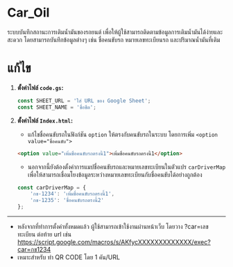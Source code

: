 # Car_Oil
ระบบบันทึกสถานะการเติมน้ำมันของรถยนต์ เพื่อให้ผู้ใช้สามารถติดตามข้อมูลการเติมน้ำมันได้ง่ายและสะดวก โดยสามารถบันทึกข้อมูลต่างๆ เช่น ชื่อคนขับรถ หมายเลขทะเบียนรถ และปริมาณน้ำมันที่เติม

# แก้ไข
1. **ตั้งค่าไฟล์ `code.gs`:**
    ```javascript
    const SHEET_URL = 'ใส่ URL ของ Google Sheet';
    const SHEET_NAME = 'ชื่อชีต';
    ```

2. **ตั้งค่าไฟล์ `Index.html`:**
    - แก้ไขชื่อคนขับรถในฟังก์ชัน `option` ให้ตรงกับคนขับรถในระบบ โดยการเพิ่ม `<option value="ชื่อคนขับ">` 
    ```html
    <option value="เพิ่มชื่อคนขับรถตรงนี้1">เพิ่มชื่อคนขับรถตรงนี้1</option>
    ```
    - นอกจากนี้ยังต้องตั้งค่าการแมปชื่อคนขับรถและหมายเลขทะเบียนในตัวแปร `carDriverMap` เพื่อให้สามารถเชื่อมโยงข้อมูลระหว่างหมายเลขทะเบียนกับชื่อคนขับได้อย่างถูกต้อง
    ```javascript
    const carDriverMap = {
        'กข-1234': 'เพิ่มชื่อคนขับรถตรงนี้1',
        'กข-1235': 'ชื่อคนขับรถตรงนี้2'
    };
    ```

---

- หลังจากที่ทำการตั้งค่าทั้งหมดแล้ว ผู้ใช้สามารถเข้าใช้งานผ่านหน้าเว็บ โดยวาง ?car=เลขทะเบียน ต่อท้าย url เช่น  https://script.google.com/macros/s/AKfycXXXXXXXXXXXXX/exec?car=กข1234
- เหมาะสำหรับ ทำ QR CODE โดย 1 คัน/URL
